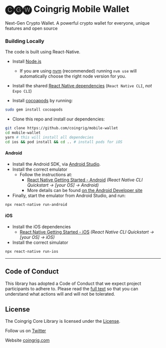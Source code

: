 
# 🅒🅖🅦 Coingrig Mobile Wallet
Next-Gen Crypto Wallet. A powerful crypto wallet for everyone,
unique features and open source

### Building Locally

The code is built using React-Native.

-   Install [Node.js](https://nodejs.org)

    -   If you are using [nvm](https://github.com/creationix/nvm#installation) (recommended) running `nvm use` will automatically choose the right node version for you.

-   Install the shared [React Native dependencies](https://reactnative.dev/docs/environment-setup#installing-dependencies) (`React Native CLI`, _not_ `Expo CLI`)

-   Install [cocoapods](https://guides.cocoapods.org/using/getting-started.html) by running:

```bash
sudo gem install cocoapods
```

-   Clone this repo and install our dependencies:

```bash
git clone https://github.com/coingrig/mobile-wallet
cd mobile-wallet
yarn # this will install all dependecies
cd ios && pod install && cd .. # install pods for iOS
```
#### Android

-   Install the Android SDK, via [Android Studio](https://developer.android.com/studio).
-   Install the correct emulator
    -   Follow the instructions at:
        -   [React Native Getting Started - Android](https://reactnative.dev/docs/environment-setup#installing-dependencies) _(React Native CLI Quickstart -> [your OS] -> Android)_
        -   More details can be found [on the Android Developer site](https://developer.android.com/studio/run/emulator)
-   Finally, start the emulator from Android Studio, and run:

```bash
npx react-native run-android
```

#### iOS

-   Install the iOS dependencies
    -   [React Native Getting Started - iOS](https://reactnative.dev/docs/environment-setup#installing-dependencies) _(React Native CLI Quickstart -> [your OS] -> iOS)_
-   Install the correct simulator
```bash
npx react-native run-ios
```

* * *

## Code of Conduct

This library has adopted a Code of Conduct that we expect project participants to adhere to. Please read the [full text](CODE_OF_CONDUCT.md) so that you can understand what actions will and will not be tolerated.



## License

The Coingrig Core Library is licensed under the [License](LICENSE).



Follow us on [Twitter](https://twitter.com/coingrig)

Website [coingrig.com](https://coingrig.com)
